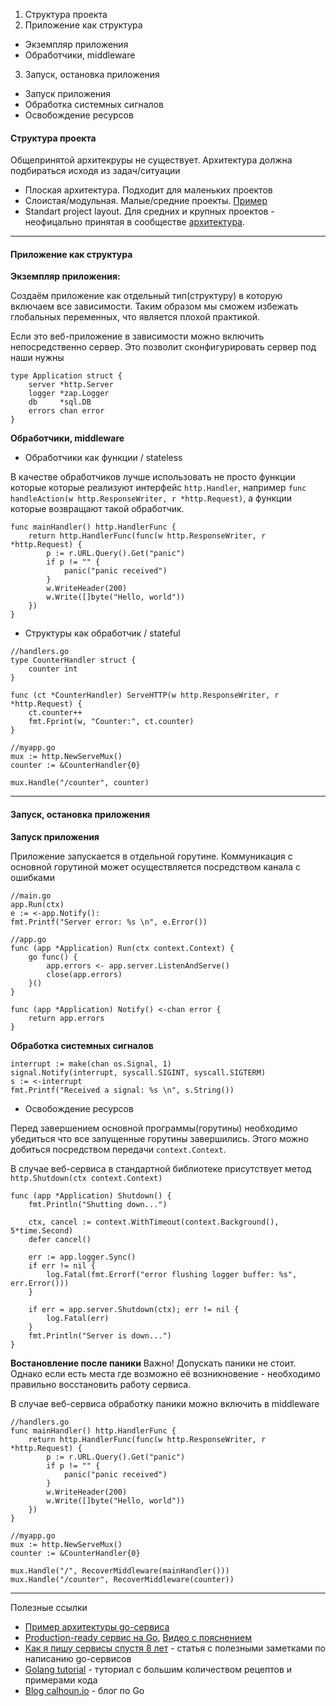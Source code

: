 1. Структура проекта
2. Приложение как структура
  * Экземпляр приложения
  * Обработчики, middleware
3. Запуск, остановка приложения
  * Запуск приложения
  * Обработка системных сигналов
  * Освобождение ресурсов

<h4>Структура проекта</h4>

Общепринятой архитекруры не существует. Архитектура должна подбираться исходя из задач/ситуации

* Плоская архитектура. Подходит для маленьких проектов
* Слоистая/модульная. Малые/средние проекты. [Пример](https://github.com/oralordos/separation/blob/master/main.go)
* Standart project layout. Для средних и крупных проектов - неофицально принятая в сообществе [архитектура](https://github.com/golang-standards/project-layout).

---

<h4>Приложение как структура</h4>

**Экземпляр приложения:** 

Создаём приложение как отдельный тип(структуру) в которую включаем все зависимости. Таким образом мы сможем избежать глобальных переменных, что является плохой практикой.

Если это веб-приложение в зависимости можно включить непосредственно сервер. Это позволит сконфигурировать сервер под наши нужны

```golang
type Application struct {
	server *http.Server
	logger *zap.Logger
	db     *sql.DB
	errors chan error
}
```

**Обработчики, middleware**

* Обработчики как функции / stateless

В качестве обработчиков лучше использовать не просто функции которые которые реализуют интерфейс `http.Handler`, 
например `func handleAction(w http.ResponseWriter, r *http.Request)`, а функции которые возвращают такой обработчик.

```golang
func mainHandler() http.HandlerFunc {
	return http.HandlerFunc(func(w http.ResponseWriter, r *http.Request) {
		p := r.URL.Query().Get("panic")
		if p != "" {
			panic("panic received")
		}
		w.WriteHeader(200)
		w.Write([]byte("Hello, world"))
	})
}
```

* Структуры как обработчик / stateful

```golang
//handlers.go
type CounterHandler struct {
	counter int
}

func (ct *CounterHandler) ServeHTTP(w http.ResponseWriter, r *http.Request) {
	ct.counter++
	fmt.Fprint(w, "Counter:", ct.counter)
}
```

```golang
//myapp.go
mux := http.NewServeMux()
counter := &CounterHandler{0}

mux.Handle("/counter", counter)
```

---

<h4>Запуск, остановка приложения</h4>

**Запуск приложения**

Приложение запускается в отдельной горутине. Коммуникация с основной горутиной может осуществляется посредством канала с ошибками

```golang
//main.go
app.Run(ctx)
e := <-app.Notify():
fmt.Printf("Server error: %s \n", e.Error())
```

```golang
//app.go
func (app *Application) Run(ctx context.Context) {
	go func() {
		app.errors <- app.server.ListenAndServe()
		close(app.errors)
	}()
}

func (app *Application) Notify() <-chan error {
	return app.errors
}
```

**Обработка системных сигналов**

```golang
interrupt := make(chan os.Signal, 1)
signal.Notify(interrupt, syscall.SIGINT, syscall.SIGTERM)
s := <-interrupt
fmt.Printf("Received a signal: %s \n", s.String())
```

* Освобождение ресурсов

Перед завершением основной программы(горутины) необходимо убедиться что все запущенные горутины завершились. Этого можно добиться посредством передачи `context.Context`.

В случае веб-сервиса в стандартной библиотеке присутствует метод `http.Shutdown(ctx context.Context)`

```golang
func (app *Application) Shutdown() {
	fmt.Println("Shutting down...")

	ctx, cancel := context.WithTimeout(context.Background(), 5*time.Second)
	defer cancel()

	err := app.logger.Sync()
	if err != nil {
		log.Fatal(fmt.Errorf("error flushing logger buffer: %s", err.Error()))
	}

	if err = app.server.Shutdown(ctx); err != nil {
		log.Fatal(err)
	}
	fmt.Println("Server is down...")
}
```

**Востановление после паники**
Важно! Допускать паники не стоит. Однако если есть места где возможно её возникновение - необходимо правильно восстановить работу сервиса.

В случае веб-сервиса обработку паники можно включить в middleware

```golang
//handlers.go
func mainHandler() http.HandlerFunc {
	return http.HandlerFunc(func(w http.ResponseWriter, r *http.Request) {
		p := r.URL.Query().Get("panic")
		if p != "" {
			panic("panic received")
		}
		w.WriteHeader(200)
		w.Write([]byte("Hello, world"))
	})
}
```

```golang
//myapp.go
mux := http.NewServeMux()
counter := &CounterHandler{0}

mux.Handle("/", RecoverMiddleware(mainHandler()))
mux.Handle("/counter", RecoverMiddleware(counter))
```

---

Полезные ссылки
- [Пример архитектуры go-сервиса](https://github.com/rtbpanda/go-application-template)
- [Production-ready сервис на Go](https://github.com/PetStores/go-simple/tree/base), [Видео с пояснением](https://youtu.be/yxE5zxTOeUI?t=1822)
- [Как я пишу сервисы спустя 8 лет](https://pace.dev/blog/2018/05/09/how-I-write-http-services-after-eight-years.html) - статья с полезными заметками по написанию go-сервисов
- [Golang tutorial](https://tutorialedge.net/golang/) - туториал с большим количеством рецептов и примерами кода 
- [Blog calhoun.io](https://www.calhoun.io/) - блог по Go